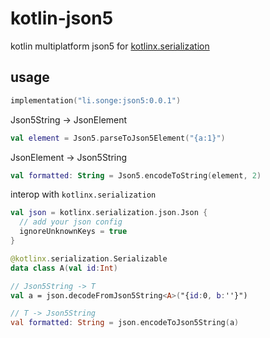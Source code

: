 # kotlin-json5

kotlin multiplatform json5 for [kotlinx.serialization](https://github.com/Kotlin/kotlinx.serialization)

## usage

```kotlin
implementation("li.songe:json5:0.0.1")
```

Json5String -> JsonElement

```kotlin
val element = Json5.parseToJson5Element("{a:1}")
```

JsonElement -> Json5String

```kotlin
val formatted: String = Json5.encodeToString(element, 2)
```

interop with `kotlinx.serialization`

```kotlin
val json = kotlinx.serialization.json.Json {
  // add your json config
  ignoreUnknownKeys = true
}

@kotlinx.serialization.Serializable
data class A(val id:Int)

// Json5String -> T
val a = json.decodeFromJson5String<A>("{id:0, b:''}")

// T -> Json5String
val formatted: String = json.encodeToJson5String(a)
```
